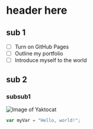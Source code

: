 # header here

## sub 1

- [ ] Turn on GitHub Pages
- [ ] Outline my portfolio
- [ ] Introduce myself to the world

## sub 2

### subsub1

![Image of Yaktocat](https://octodex.github.com/images/yaktocat.png)


``` javascript
var myVar = "Hello, world!";
```


